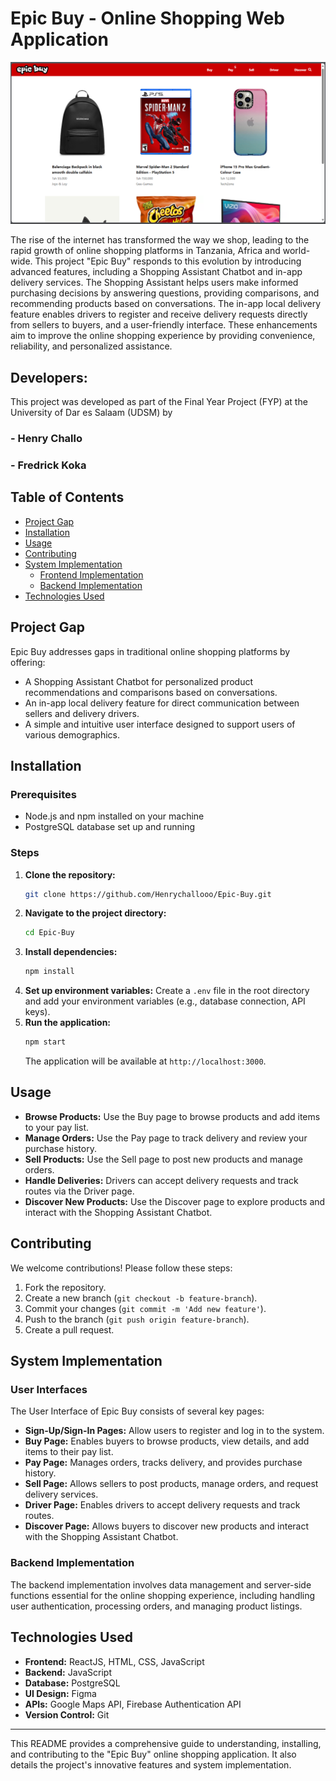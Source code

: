 
# Epic Buy - Online Shopping Web Application

![Buy page](UI-screenshots/1.png)

The rise of the internet has transformed the way we shop, leading to the rapid growth of online shopping platforms in Tanzania, Africa and world-wide. This project "Epic Buy" responds to this evolution by introducing advanced features, including a Shopping Assistant Chatbot and in-app delivery services. The Shopping Assistant helps users make informed purchasing decisions by answering questions, providing comparisons, and recommending products based on conversations. The in-app local delivery feature enables drivers to register and receive delivery requests directly from sellers to buyers, and a user-friendly interface. These enhancements aim to improve the online shopping experience by providing convenience, reliability, and personalized assistance.

## Developers:
This project was developed as part of the Final Year Project (FYP) at the University of Dar es Salaam (UDSM) by 
### - Henry Challo
### - Fredrick Koka

## Table of Contents
- [Project Gap](#project-gap)
- [Installation](#installation)
- [Usage](#usage)
- [Contributing](#contributing)
- [System Implementation](#system-implementation)
  - [Frontend Implementation](#frontend-implementation)
  - [Backend Implementation](#backend-implementation)
- [Technologies Used](#technologies-used)


## Project Gap
Epic Buy addresses gaps in traditional online shopping platforms by offering:
- A Shopping Assistant Chatbot for personalized product recommendations and comparisons based on conversations.
- An in-app local delivery feature for direct communication between sellers and delivery drivers.
- A simple and intuitive user interface designed to support users of various demographics.

## Installation

### Prerequisites
- Node.js and npm installed on your machine
- PostgreSQL database set up and running

### Steps
1. **Clone the repository:**
   ```bash
   git clone https://github.com/Henrychallooo/Epic-Buy.git
   ```
2. **Navigate to the project directory:**
   ```bash
   cd Epic-Buy
   ```
3. **Install dependencies:**
   ```bash
   npm install
   ```
4. **Set up environment variables:** Create a `.env` file in the root directory and add your environment variables (e.g., database connection, API keys).
5. **Run the application:**
   ```bash
   npm start
   ```
   The application will be available at `http://localhost:3000`.

## Usage
- **Browse Products:** Use the Buy page to browse products and add items to your pay list.
- **Manage Orders:** Use the Pay page to track delivery and review your purchase history.
- **Sell Products:** Use the Sell page to post new products and manage orders.
- **Handle Deliveries:** Drivers can accept delivery requests and track routes via the Driver page.
- **Discover New Products:** Use the Discover page to explore products and interact with the Shopping Assistant Chatbot.

## Contributing
We welcome contributions! Please follow these steps:
1. Fork the repository.
2. Create a new branch (`git checkout -b feature-branch`).
3. Commit your changes (`git commit -m 'Add new feature'`).
4. Push to the branch (`git push origin feature-branch`).
5. Create a pull request.


## System Implementation

### User Interfaces
The User Interface of Epic Buy consists of several key pages:
- **Sign-Up/Sign-In Pages:** Allow users to register and log in to the system.
- **Buy Page:** Enables buyers to browse products, view details, and add items to their pay list.
- **Pay Page:** Manages orders, tracks delivery, and provides purchase history.
- **Sell Page:** Allows sellers to post products, manage orders, and request delivery services.
- **Driver Page:** Enables drivers to accept delivery requests and track routes.
- **Discover Page:** Allows buyers to discover new products and interact with the Shopping Assistant Chatbot.

### Backend Implementation
The backend implementation involves data management and server-side functions essential for the online shopping experience, including handling user authentication, processing orders, and managing product listings.

## Technologies Used
- **Frontend:** ReactJS, HTML, CSS, JavaScript
- **Backend:** JavaScript
- **Database:** PostgreSQL
- **UI Design:** Figma
- **APIs:** Google Maps API, Firebase Authentication API
- **Version Control:** Git


---

This README provides a comprehensive guide to understanding, installing, and contributing to the "Epic Buy" online shopping application. It also details the project's innovative features and system implementation.
